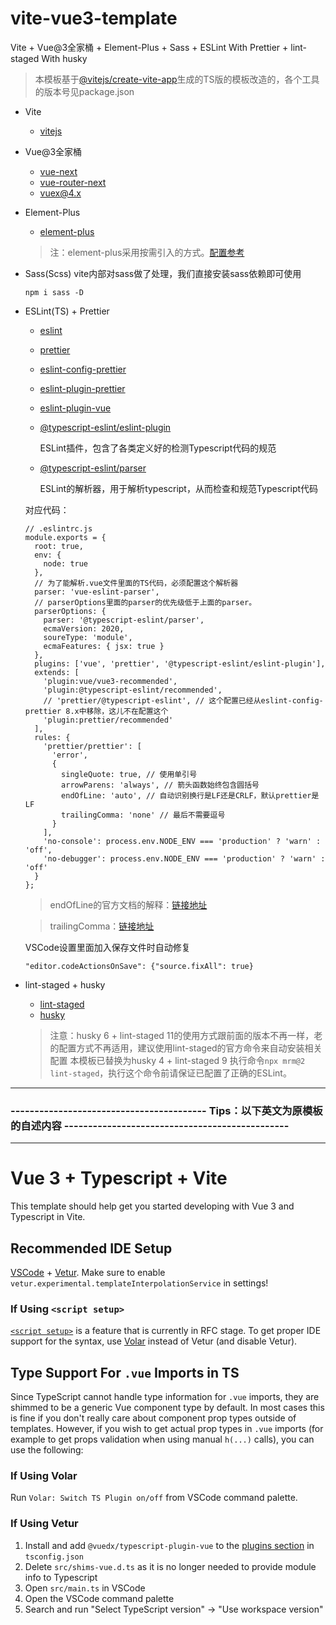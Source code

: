 # vite-vue3-template
Vite + Vue@3全家桶 + Element-Plus + Sass + ESLint With Prettier + lint-staged With husky

> 本模板基于[@vitejs/create-vite-app](https://github.com/vitejs/vite/tree/main/packages/create-app)生成的TS版的模板改造的，各个工具的版本号见package.json

- Vite
  - [vitejs](https://cn.vitejs.dev/)

- Vue@3全家桶
  - [vue-next](https://github.com/vuejs/vue-next)
  - [vue-router-next](https://github.com/vuejs/vue-router-next)
  - [vuex@4.x](https://github.com/vuejs/vuex/tree/4.0)

- Element-Plus
  - [element-plus](https://element-plus.gitee.io/#/zh-CN/)
  
  > 注：element-plus采用按需引入的方式。[配置参考](https://element-plus.gitee.io/#/zh-CN/component/quickstart)

- Sass(Scss)
  vite内部对sass做了处理，我们直接安装sass依赖即可使用
  ```
  npm i sass -D
  ```

- ESLint(TS) + Prettier
  - [eslint](http://eslint.cn/)
  - [prettier](https://prettier.io/)
  - [eslint-config-prettier](https://github.com/prettier/eslint-config-prettier)
  - [eslint-plugin-prettier](https://github.com/prettier/eslint-plugin-prettier)
  - [eslint-plugin-vue](https://github.com/vuejs/eslint-plugin-vue)
  - [@typescript-eslint/eslint-plugin](https://github.com/typescript-eslint/typescript-eslint#readme)

    ESLint插件，包含了各类定义好的检测Typescript代码的规范
  - [@typescript-eslint/parser](https://github.com/typescript-eslint/typescript-eslint#readme)
  
    ESLint的解析器，用于解析typescript，从而检查和规范Typescript代码

  对应代码：
  ```
  // .eslintrc.js
  module.exports = {
    root: true,
    env: {
      node: true
    },
    // 为了能解析.vue文件里面的TS代码，必须配置这个解析器
    parser: 'vue-eslint-parser',
    // parserOptions里面的parser的优先级低于上面的parser。
    parserOptions: {
      parser: '@typescript-eslint/parser',
      ecmaVersion: 2020,
      soureType: 'module',
      ecmaFeatures: { jsx: true }
    },
    plugins: ['vue', 'prettier', '@typescript-eslint/eslint-plugin'],
    extends: [
      'plugin:vue/vue3-recommended',
      'plugin:@typescript-eslint/recommended',
      // 'prettier/@typescript-eslint', // 这个配置已经从eslint-config-prettier 8.x中移除，这儿不在配置这个
      'plugin:prettier/recommended'
    ],
    rules: {
      'prettier/prettier': [
        'error',
        {
          singleQuote: true, // 使用单引号
          arrowParens: 'always', // 箭头函数始终包含圆括号
          endOfLine: 'auto', // 自动识别换行是LF还是CRLF，默认prettier是LF
          trailingComma: 'none' // 最后不需要逗号
        }
      ],
      'no-console': process.env.NODE_ENV === 'production' ? 'warn' : 'off',
      'no-debugger': process.env.NODE_ENV === 'production' ? 'warn' : 'off'
    }
  };
  ```
  > endOfLine的官方文档的解释：[链接地址](https://prettier.io/docs/en/options.html#end-of-line)

  > trailingComma：[链接地址](https://prettier.io/docs/en/options.html#trailing-commas)

  VSCode设置里面加入保存文件时自动修复
  ```
  "editor.codeActionsOnSave": {"source.fixAll": true}
  ```
  
- lint-staged + husky
  - [lint-staged](https://github.com/okonet/lint-staged)
  - [husky](https://github.com/typicode/husky/)
  
  > 注意：husky 6 + lint-staged 11的使用方式跟前面的版本不再一样，老的配置方式不再适用，建议使用lint-staged的官方命令来自动安装相关配置
  > 本模板已替换为husky 4 + lint-staged 9
  > 执行命令` npx mrm@2 lint-staged `，执行这个命令前请保证已配置了正确的ESLint。

---

### **----------------------------------------- Tips：以下英文为原模板的自述内容 -----------------------------------------------**

---

# Vue 3 + Typescript + Vite

This template should help get you started developing with Vue 3 and Typescript in Vite.

## Recommended IDE Setup

[VSCode](https://code.visualstudio.com/) + [Vetur](https://marketplace.visualstudio.com/items?itemName=octref.vetur). Make sure to enable `vetur.experimental.templateInterpolationService` in settings!

### If Using `<script setup>`

[`<script setup>`](https://github.com/vuejs/rfcs/pull/227) is a feature that is currently in RFC stage. To get proper IDE support for the syntax, use [Volar](https://marketplace.visualstudio.com/items?itemName=johnsoncodehk.volar) instead of Vetur (and disable Vetur).

## Type Support For `.vue` Imports in TS

Since TypeScript cannot handle type information for `.vue` imports, they are shimmed to be a generic Vue component type by default. In most cases this is fine if you don't really care about component prop types outside of templates. However, if you wish to get actual prop types in `.vue` imports (for example to get props validation when using manual `h(...)` calls), you can use the following:

### If Using Volar

Run `Volar: Switch TS Plugin on/off` from VSCode command palette.

### If Using Vetur

1. Install and add `@vuedx/typescript-plugin-vue` to the [plugins section](https://www.typescriptlang.org/tsconfig#plugins) in `tsconfig.json`
2. Delete `src/shims-vue.d.ts` as it is no longer needed to provide module info to Typescript
3. Open `src/main.ts` in VSCode
4. Open the VSCode command palette
5. Search and run "Select TypeScript version" -> "Use workspace version"
